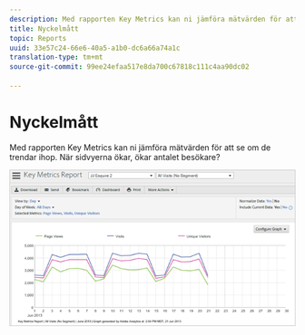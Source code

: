 ```yaml
---
description: Med rapporten Key Metrics kan ni jämföra mätvärden för att se om de trendar ihop. När sidvyerna ökar, ökar antalet besökare?
title: Nyckelmått
topic: Reports
uuid: 33e57c24-66e6-40a5-a1b0-dc6a66a74a1c
translation-type: tm+mt
source-git-commit: 99ee24efaa517e8da700c67818c111c4aa90dc02

---
```



# Nyckelmått

Med rapporten Key Metrics kan ni jämföra mätvärden för att se om de trendar ihop. När sidvyerna ökar, ökar antalet besökare?

![](assets/reports_key_metrics.png)

<!-- 

<p> <b>Use Cases</b> </p> 
<p>Social Media: You can use the Key Metrics Report to examine social groups, such as Total Mentions or Audience Sentiment, and see how they are affecting revenue. How do you tie key metrics like Revenue to Social metrics? Look at the KM report by those groupings--total mentions, total audience, mapped to revenue. i.e. tv grouping, computing grouping, to see if it spikes or drives revenue. </p>

 -->

